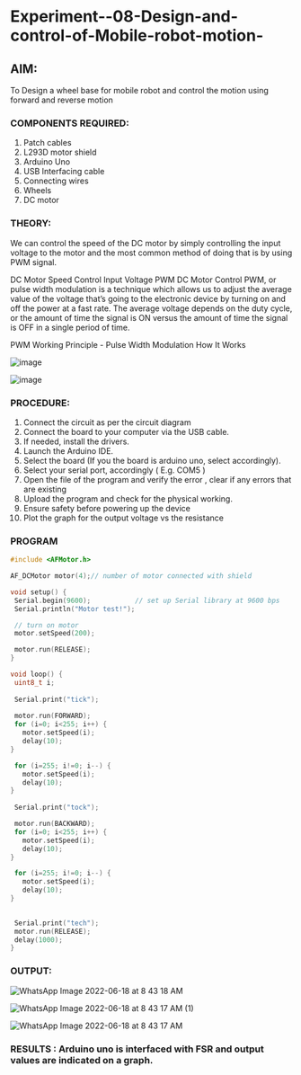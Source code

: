  # Experiment--08-Design-and-control-of-Mobile-robot-motion-
 

## AIM: 
To Design a wheel base for mobile robot and control the motion using forward and reverse motion 
 
### COMPONENTS REQUIRED:
1.	 Patch cables 
2.	L293D motor shield 
3.	Arduino Uno 
4.	USB Interfacing cable 
5.	Connecting wires 
6.	Wheels
7.	DC motor 


### THEORY: 
We can control the speed of the DC motor by simply controlling the input voltage to the motor and the most common method of doing that is by using PWM signal.


DC Motor Speed Control Input Voltage
PWM DC Motor Control
PWM, or pulse width modulation is a technique which allows us to adjust the average value of the voltage that’s going to the electronic device by turning on and off the power at a fast rate. The average voltage depends on the duty cycle, or the amount of time the signal is ON versus the amount of time the signal is OFF in a single period of time.
 

PWM Working Principle - Pulse Width Modulation How It Works
 
 

![image](https://user-images.githubusercontent.com/36288975/174224618-c8d83fea-4456-4706-9974-c8c7641a27e5.png)



![image](https://user-images.githubusercontent.com/36288975/174224728-daf998f2-8ca4-44b8-828d-a3229688cf1e.png)


### PROCEDURE:
1.	Connect the circuit as per the circuit diagram 
2.	Connect the board to your computer via the USB cable.
3.	If needed, install the drivers.
4.	Launch the Arduino IDE.
5.	Select the board (If you the board is arduino uno, select accordingly).
6.	Select your serial port, accordingly ( E.g. COM5 )
7.	Open the file of the program  and verify the error , clear if any errors that are existing 
8.	Upload the program and check for the physical working. 
9.	Ensure safety before powering up the device 
10.	Plot the graph for the output voltage vs the resistance 


### PROGRAM 
 ```c++
 #include <AFMotor.h>

AF_DCMotor motor(4);// number of motor connected with shield

void setup() {
  Serial.begin(9600);           // set up Serial library at 9600 bps
  Serial.println("Motor test!");

  // turn on motor
  motor.setSpeed(200);
 
  motor.run(RELEASE);
}

void loop() {
  uint8_t i;
  
  Serial.print("tick");
  
  motor.run(FORWARD);
  for (i=0; i<255; i++) {
    motor.setSpeed(i);  
    delay(10);
 }
 
  for (i=255; i!=0; i--) {
    motor.setSpeed(i);  
    delay(10);
 }
  
  Serial.print("tock");

  motor.run(BACKWARD);
  for (i=0; i<255; i++) {
    motor.setSpeed(i);  
    delay(10);
 }
 
  for (i=255; i!=0; i--) {
    motor.setSpeed(i);  
    delay(10);
 }
  

  Serial.print("tech");
  motor.run(RELEASE);
  delay(1000);
}
 ```
 
 ### OUTPUT:
 ![WhatsApp Image 2022-06-18 at 8 43 18 AM](https://user-images.githubusercontent.com/75234588/174420845-5fdcea04-2d3a-48a0-8d25-a3883bb584f5.jpeg)




![WhatsApp Image 2022-06-18 at 8 43 17 AM (1)](https://user-images.githubusercontent.com/75234588/174420846-d5c30a82-d192-4ae6-835a-d53dfbc5a0e8.jpeg)



![WhatsApp Image 2022-06-18 at 8 43 17 AM](https://user-images.githubusercontent.com/75234588/174420847-9f413c60-6608-4846-b902-51ef93cee13b.jpeg)

### RESULTS : Arduino uno is interfaced with FSR and output values are indicated on a graph.
